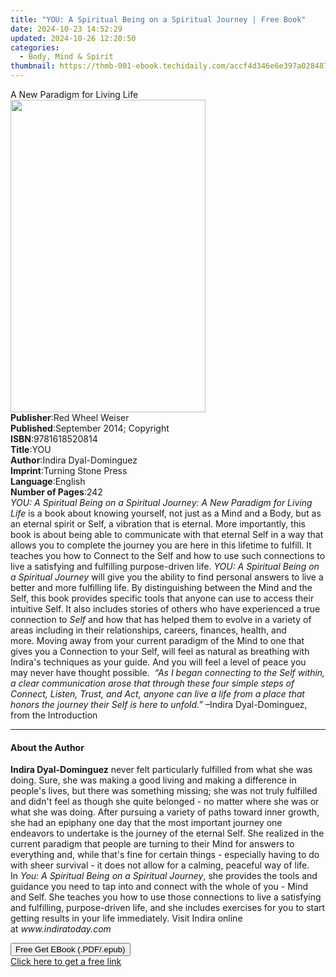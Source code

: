 ```yaml
---
title: "YOU: A Spiritual Being on a Spiritual Journey | Free Book"
date: 2024-10-23 14:52:29
updated: 2024-10-26 12:20:50
categories:
  - Body, Mind & Spirit
thumbnail: https://thmb-001-ebook.techidaily.com/accf4d346e6e397a02848764ae3963ca817decdc1cb070bf7b4fb43991661747.jpg
---
```

<main id="book-container">
  <div class="flex flex-col">
    <div class="book-brief flex-1 py-6 px-4 sm:p-6 md:py-10 md:px-8">
      <!-- brief-->
      <div class="book-brief-main">A New Paradigm for Living Life</div>
    </div>
    <div
      class="book-meta-info flex-1 grid gap-4 col-start-1 col-end-3 row-start-1 sm:mb-6 sm:grid-cols-4 lg:gap-6 lg:col-start-2 lg:row-end-6 lg:row-span-6 lg:mb-0"
    >
      <div
        class="book-meta-info-left place-content-center mt-4 p-4 text-sm leading-6 col-start-2 col-span-2 dark:text-slate-400"
      >
        <img
          class="w-full h-500 object-cover rounded-lg sm:h-255 sm:col-span-2 lg:col-span-full"
          src="https://img-001-ebook.techidaily.com/10fb3deb6bea4579623262d1dbc40b7129d582227a10e342f4acb68429f2f887.jpg"
          alt=""
          width="312"
          height="500"
        />
      </div>
      <div
        class="book-meta-info-right mt-2 col-start-1 row-start-2 col-span-3 self-center"
      >
        <!-- meta data  -->
        <div class="flex flex-col px-4 md:px-8">
          <div class="flex-1">
            <strong>Publisher</strong>:<span class="px-2"
              >Red Wheel Weiser</span
            >
          </div>
          <div class="flex-1">
            <strong>Published</strong>:<span class="px-2"
              >September 2014; Copyright</span
            >
          </div>
          <div class="flex-1">
            <strong>ISBN</strong>:<span class="px-2">9781618520814</span>
          </div>
          <div class="flex-1">
            <strong>Title</strong>:<span class="px-2">YOU</span>
          </div>
          <div class="flex-1">
            <strong>Author</strong>:<span class="px-2"
              >Indira Dyal-Dominguez</span
            >
          </div>
          <div class="flex-1">
            <strong>Imprint</strong>:<span class="px-2"
              >Turning Stone Press</span
            >
          </div>
          <div class="flex-1">
            <strong>Language</strong>:<span class="px-2">English</span>
          </div>
          <div class="flex-1">
            <strong>Number of Pages</strong>:<span class="px-2">242</span>
          </div>
        </div>
      </div>
    </div>
    <div class="book-description flex-1 py-6 px-4 sm:p-6 md:py-10 md:px-8">
      <div class="book-description-main">
        <div accordion-content="" id="description">
          <i
            >YOU: A Spiritual Being on a Spiritual Journey: A New Paradigm for
            Living Life</i
          >&nbsp;is a book about knowing yourself, not just as a Mind and a
          Body, but as an eternal spirit or Self, a vibration that is eternal.
          More importantly, this book is about being able to communicate with
          that eternal Self in a way that allows you to complete the journey you
          are here in this lifetime to fulfill. It teaches you how to Connect to
          the Self and how to use such connections to live a satisfying and
          fulfilling purpose-driven life.&nbsp;<i
            >YOU: A Spiritual Being on a Spiritual Journey</i
          >&nbsp;will give you the ability to find personal answers to live a
          better and more fulfilling life. By distinguishing between the Mind
          and the Self, this book provides specific tools that anyone can use to
          access their intuitive Self. It also includes stories of others who
          have experienced a true connection to&nbsp;<i>Self</i>&nbsp;and how
          that has helped them to evolve in a variety of areas including in
          their relationships, careers, finances, health, and more.&nbsp;Moving
          away from your current paradigm of the Mind to one that gives you a
          Connection to your Self, will feel as natural as breathing with
          Indira's techniques as your guide. And you will feel a level of peace
          you may never have thought possible.&nbsp;&nbsp;<i
            >“As I began connecting to the Self within, a clear communication
            arose that through these four simple steps of Connect, Listen,
            Trust, and Act, anyone can live a life from a place that honors the
            journey their Self is here to unfold.”</i
          >&nbsp;–Indira Dyal-Dominguez, from the Introduction
        </div>
        <div class="accordion-fader"></div>
      </div>
    </div>
    <div class="book-excerpts flex-1 py-6 px-4 sm:p-6 md:py-10 md:px-8">
      <!-- excerpts-->
      <div class="book-excerpts-main">
        <hr />
        <h4 class="placeholder placeholder-heading">
          <span>About the Author</span>
        </h4>
        <p>
          <b>Indira Dyal-Dominguez</b>&nbsp;never felt particularly fulfilled
          from what she was doing. Sure, she was making a good living and making
          a difference in people's lives, but there was something missing; she
          was not truly fulfilled and didn't feel as though she quite belonged -
          no matter where she was or what she was doing. After pursuing a
          variety of paths toward inner growth, she had an epiphany one day that
          the most important journey one endeavors to undertake is the journey
          of the eternal Self. She realized in the current paradigm that people
          are turning to their Mind for answers to everything and, while that's
          fine for certain things - especially having to do with sheer survival
          - it does not allow for a calming, peaceful way of life. In&nbsp;<i
            >You: A Spiritual Being on a Spiritual Journey</i
          >, she provides the tools and guidance you need to tap into and
          connect with the whole of you - Mind and Self. She teaches you how to
          use those connections to live a satisfying and fulfilling,
          purpose-driven life, and she includes exercises for you to start
          getting results in your life immediately. Visit Indira online
          at&nbsp;<span><i>www.indiratoday.com</i></span>
        </p>
      </div>
    </div>
    <div
      class="book-about-author flex-1 py-6 px-4 sm:p-6 md:py-10 md:px-8"
    ></div>
    <div class="book-free-get flex-1 py-6 px-4 sm:p-6 md:py-10 md:px-8">
      <button
        id="btn-free-get"
        class="bg-blue-500 hover:bg-blue-700 text-white font-bold py-2 px-4 rounded"
      >
        Free Get EBook (.PDF/.epub)
      </button>
      <div id="countdown-display" class="px-2 text-lg mt-2"></div>
      <a
        id="free-link"
        class="hidden bg-blue-500 hover:bg-blue-700 text-white font-bold py-2 px-4 rounded"
        href="https://www.ebooks.com/en-us/book/1755929/you-a-spiritual-being-on-a-spiritual-journey/indira-dyal-dominguez/"
        target="_blank"
        >Click here to get a free link</a
      >
    </div>
    <script>
      let countdownTime = 0;
      let countdownInterval = null;
      document
        .getElementById('btn-free-get')
        .addEventListener('click', startCountdown);
      function startCountdown() {
        countdownTime = new Date().getTime() + 60000 * 3;
        countdownInterval = setInterval(updateCountdown, 1000);
        document.getElementById('btn-free-get').disabled = true;
        document
          .getElementById('btn-free-get')
          .classList.add('bg-gray-500', 'cursor-not-allowed');
      }
      function updateCountdown() {
        let currentTime = new Date().getTime();
        let timeLeft = countdownTime - currentTime;
        let secondsLeft = Math.floor(timeLeft / 1000);
        document.getElementById('countdown-display').innerHTML =
          `Remaining time: ${secondsLeft} seconds.`;
        if (secondsLeft <= 0) {
          clearInterval(countdownInterval);
          document.getElementById('btn-free-get').classList.add('hidden');
          document.getElementById('free-link').classList.remove('hidden');
          document.getElementById('countdown-display').innerHTML = '';
        }
      }
    </script>
  </div>
</main>

